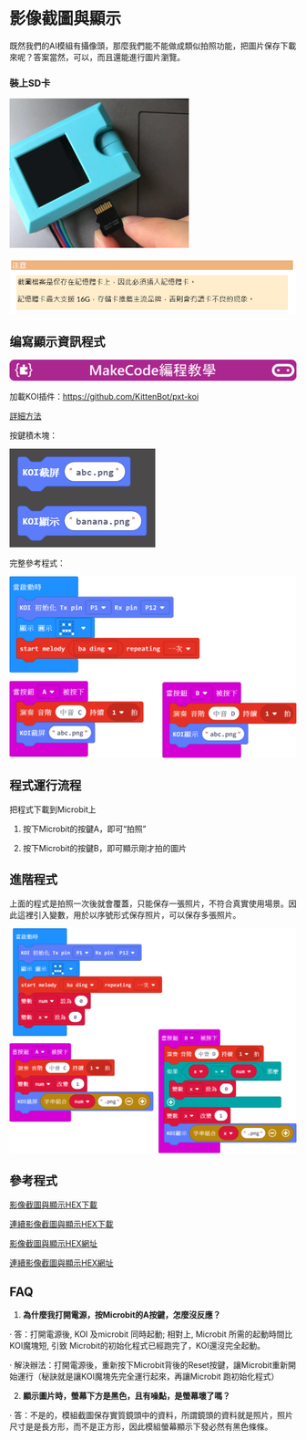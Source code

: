 # **影像截圖與顯示**

既然我們的AI模組有攝像頭，那麼我們能不能做成類似拍照功能，把圖片保存下載來呢？答案當然，可以，而且還能進行圖片瀏覽。



### 裝上SD卡

 ![](KOI04/02-1.png)

![](KOI04/01.png)

 

## 编寫顯示資訊程式

![](../../PWmodules/images/mcbanner.png)

加載KOI插件：https://github.com/KittenBot/pxt-koi

[詳細方法](https://kittenbothk.readthedocs.io/en/latest/functional%20module/AI%20Cam/makecodeQs.html)

按鍵積木塊：

  ![](KOI04/06.png)



完整參考程式：

 ![](KOI04/03.png)





## **程式運行流程**

把程式下載到Microbit上

1. 按下Microbit的按鍵A，即可“拍照” 

2. 按下Microbit的按鍵B，即可顯示剛才拍的圖片

   

## 進階程式

上面的程式是拍照一次後就會覆蓋，只能保存一張照片，不符合真實使用場景。因此這裡引入變數，用於以序號形式保存照片，可以保存多張照片。

![](KOI04/05.png)

## 參考程式

[影像截圖與顯示HEX下載](https://bit.ly/KOIPicCaptureAndShowHex)

[連續影像截圖與顯示HEX下載](https://bit.ly/KOIConsCapandShowPic)

[影像截圖與顯示HEX網址](https://makecode.microbit.org/_Udf2CAaqa2Ej)

[連續影像截圖與顯示HEX網址](https://makecode.microbit.org/_gqfFu3TU8dsd)

## FAQ

1. **為什麼我打開電源，按Microbit的A按鍵，怎麼沒反應？**

·    答：打開電源後, KOI 及microbit 同時起動; 相對上, Microbit 所需的起動時間比KOI魔塊短, 引致 Microbit的初始化程式已經跑完了，KOI還沒完全起動。

·    解決辦法：打開電源後，重新按下Microbit背後的Reset按鍵，讓Microbit重新開始運行（秘訣就是讓KOI魔塊先完全運行起來，再讓Microbit 跑初始化程式）



2. **顯示圖片時，螢幕下方是黑色，且有噪點，是螢幕壞了嗎？**

·    答：不是的，模組截圖保存實質鏡頭中的資料，所謂鏡頭的資料就是照片，照片尺寸是是長方形，而不是正方形，因此模組螢幕顯示下發必然有黑色條條。


